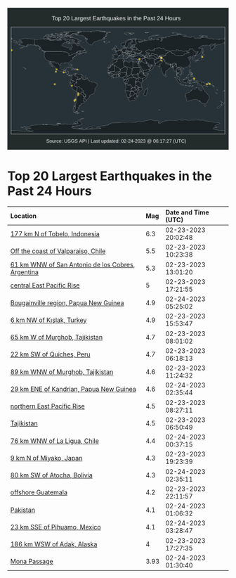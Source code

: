 ![Map](./map.png)

# Top 20 Largest Earthquakes in the Past 24 Hours

| Location | Mag | Date and Time (UTC) |
|:---|:---|:---|
| [177 km N of Tobelo, Indonesia](https://earthquake.usgs.gov/earthquakes/eventpage/us6000jr32) | 6.3 | 02-23-2023 20:02:48 |
| [Off the coast of Valparaiso, Chile](https://earthquake.usgs.gov/earthquakes/eventpage/us6000jqzy) | 5.5 | 02-23-2023 10:23:38 |
| [61 km WNW of San Antonio de los Cobres, Argentina](https://earthquake.usgs.gov/earthquakes/eventpage/us6000jr0f) | 5.3 | 02-23-2023 13:01:20 |
| [central East Pacific Rise](https://earthquake.usgs.gov/earthquakes/eventpage/us6000jr2a) | 5 | 02-23-2023 17:21:55 |
| [Bougainville region, Papua New Guinea](https://earthquake.usgs.gov/earthquakes/eventpage/us6000jr73) | 4.9 | 02-24-2023 05:25:02 |
| [6 km NW of Kışlak, Turkey](https://earthquake.usgs.gov/earthquakes/eventpage/us6000jr1t) | 4.9 | 02-23-2023 15:53:47 |
| [65 km W of Murghob, Tajikistan](https://earthquake.usgs.gov/earthquakes/eventpage/us6000jqzk) | 4.7 | 02-23-2023 08:01:02 |
| [22 km SW of Quiches, Peru](https://earthquake.usgs.gov/earthquakes/eventpage/us6000jqzb) | 4.7 | 02-23-2023 06:18:13 |
| [89 km WNW of Murghob, Tajikistan](https://earthquake.usgs.gov/earthquakes/eventpage/us6000jr07) | 4.6 | 02-23-2023 11:24:32 |
| [29 km ENE of Kandrian, Papua New Guinea](https://earthquake.usgs.gov/earthquakes/eventpage/us6000jr68) | 4.6 | 02-24-2023 02:35:44 |
| [northern East Pacific Rise](https://earthquake.usgs.gov/earthquakes/eventpage/us6000jqzl) | 4.5 | 02-23-2023 08:27:11 |
| [Tajikistan](https://earthquake.usgs.gov/earthquakes/eventpage/us6000jqze) | 4.5 | 02-23-2023 06:50:49 |
| [76 km WNW of La Ligua, Chile](https://earthquake.usgs.gov/earthquakes/eventpage/us6000jr5j) | 4.4 | 02-24-2023 00:37:15 |
| [9 km N of Miyako, Japan](https://earthquake.usgs.gov/earthquakes/eventpage/us6000jr2v) | 4.3 | 02-23-2023 19:23:39 |
| [80 km SW of Atocha, Bolivia](https://earthquake.usgs.gov/earthquakes/eventpage/us6000jr66) | 4.3 | 02-24-2023 02:35:11 |
| [offshore Guatemala](https://earthquake.usgs.gov/earthquakes/eventpage/us6000jr4l) | 4.2 | 02-23-2023 22:11:57 |
| [Pakistan](https://earthquake.usgs.gov/earthquakes/eventpage/us6000jr5s) | 4.1 | 02-24-2023 01:06:32 |
| [23 km SSE of Pihuamo, Mexico](https://earthquake.usgs.gov/earthquakes/eventpage/us6000jr6h) | 4.1 | 02-24-2023 03:28:47 |
| [186 km WSW of Adak, Alaska](https://earthquake.usgs.gov/earthquakes/eventpage/us6000jr2i) | 4 | 02-23-2023 17:27:35 |
| [Mona Passage](https://earthquake.usgs.gov/earthquakes/eventpage/pr2023055000) | 3.93 | 02-24-2023 01:30:40 |
